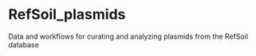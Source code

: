 # RefSoil_plasmids
Data and workflows for curating and analyzing plasmids from the RefSoil database
